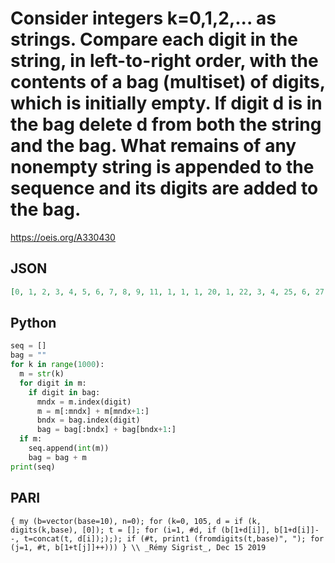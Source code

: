 # Consider integers k\=0,1,2,\.\.\. as strings\. Compare each digit in the string, in left\-to\-right order, with the contents of a bag \(multiset\) of digits, which is initially empty\. If digit d is in the bag delete d from both the string and the bag\. What remains of any nonempty string is appended to the sequence and its digits are added to the bag\.
https://oeis.org/A330430
## JSON
```JSON
[0, 1, 2, 3, 4, 5, 6, 7, 8, 9, 11, 1, 1, 1, 20, 1, 22, 3, 4, 25, 6, 27, 8, 29, 3, 33, 3, 3, 40, 1, 42, 3, 44, 5, 6, 47, 8, 49, 5, 5, 55, 5, 60, 1, 62, 3, 64, 5, 66, 7, 8, 69, 7, 7, 7, 77, 80, 1, 82, 3, 84, 5, 86, 7, 88, 9, 9, 9, 9, 9, 99, 100, 1, 2, 103, 4, 105]
```
## Python
```Python
seq = []
bag = ""
for k in range(1000):
  m = str(k)
  for digit in m:
    if digit in bag:
      mndx = m.index(digit)
      m = m[:mndx] + m[mndx+1:]
      bndx = bag.index(digit)
      bag = bag[:bndx] + bag[bndx+1:]
  if m:
    seq.append(int(m))
    bag = bag + m
print(seq)
```
## PARI
```PARI
{ my (b=vector(base=10), n=0); for (k=0, 105, d = if (k, digits(k,base), [0]); t = []; for (i=1, #d, if (b[1+d[i]], b[1+d[i]]--, t=concat(t, d[i]););); if (#t, print1 (fromdigits(t,base)", "); for (j=1, #t, b[1+t[j]]++))) } \\ _Rémy Sigrist_, Dec 15 2019
```
